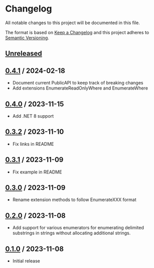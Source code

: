 # Changelog
All notable changes to this project will be documented in this file.

The format is based on [Keep a Changelog](http://keepachangelog.com/en/1.0.0/)
and this project adheres to [Semantic Versioning](http://semver.org/spec/v2.0.0.html).

## [Unreleased]

## [0.4.1] / 2024-02-18
- Document current PublicAPI to keep track of breaking changes
- Add extensions EnumerateReadOnlyWhere and EnumerateWhere

## [0.4.0] / 2023-11-15
- Add .NET 8 support

## [0.3.2] / 2023-11-10
- Fix links in README

## [0.3.1] / 2023-11-09
- Fix example in README

## [0.3.0] / 2023-11-09
- Rename extension methods to follow EnumerateXXX format

## [0.2.0] / 2023-11-08
- Add support for various enumerators for enumerating delimited substrings in strings without allocating additional strings.

## [0.1.0] / 2023-11-08
- Initial release

[Unreleased]: https://github.com/vipentti/SpanUtils/compare/0.4.1...HEAD
[0.4.1]: https://github.com/vipentti/SpanUtils/compare/0.4.0...0.4.1
[0.4.0]: https://github.com/vipentti/SpanUtils/compare/0.3.2...0.4.0
[0.3.2]: https://github.com/vipentti/SpanUtils/compare/0.3.1...0.3.2
[0.3.1]: https://github.com/vipentti/SpanUtils/compare/0.3.0...0.3.1
[0.3.0]: https://github.com/vipentti/SpanUtils/compare/0.2.0...0.3.0
[0.2.0]: https://github.com/vipentti/SpanUtils/compare/0.1.0...0.2.0
[0.1.0]: https://github.com/vipentti/SpanUtils/tree/0.1.0
